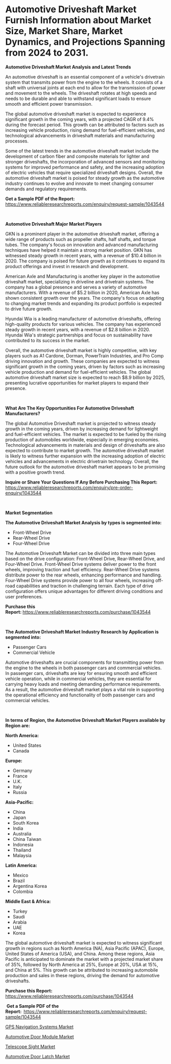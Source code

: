 <p><h1>Automotive Driveshaft Market Furnish Information about Market Size, Market Share, Market Dynamics, and Projections Spanning from 2024 to 2031.</h1></p><p><strong>Automotive Driveshaft Market Analysis and Latest Trends</strong></p>
<p><p>An automotive driveshaft is an essential component of a vehicle's drivetrain system that transmits power from the engine to the wheels. It consists of a shaft with universal joints at each end to allow for the transmission of power and movement to the wheels. The driveshaft rotates at high speeds and needs to be durable and able to withstand significant loads to ensure smooth and efficient power transmission.</p><p>The global automotive driveshaft market is expected to experience significant growth in the coming years, with a projected CAGR of 9.4% during the forecast period. This growth can be attributed to factors such as increasing vehicle production, rising demand for fuel-efficient vehicles, and technological advancements in driveshaft materials and manufacturing processes.</p><p>Some of the latest trends in the automotive driveshaft market include the development of carbon fiber and composite materials for lighter and stronger driveshafts, the incorporation of advanced sensors and monitoring systems for improved performance and safety, and the increasing adoption of electric vehicles that require specialized driveshaft designs. Overall, the automotive driveshaft market is poised for steady growth as the automotive industry continues to evolve and innovate to meet changing consumer demands and regulatory requirements.</p></p>
<p><strong>Get a Sample PDF of the Report:&nbsp;</strong> <a href="https://www.reliableresearchreports.com/enquiry/request-sample/1043544">https://www.reliableresearchreports.com/enquiry/request-sample/1043544</a></p>
<p>&nbsp;</p>
<p><strong>Automotive Driveshaft Major Market Players</strong></p>
<p><p>GKN is a prominent player in the automotive driveshaft market, offering a wide range of products such as propeller shafts, half shafts, and torque tubes. The company's focus on innovation and advanced manufacturing techniques have helped it maintain a strong market position. GKN has witnessed steady growth in recent years, with a revenue of $10.4 billion in 2020. The company is poised for future growth as it continues to expand its product offerings and invest in research and development.</p><p>American Axle and Manufacturing is another key player in the automotive driveshaft market, specializing in driveline and drivetrain systems. The company has a global presence and serves a variety of automotive manufacturers. With a revenue of $5.2 billion in 2020, American Axle has shown consistent growth over the years. The company's focus on adapting to changing market trends and expanding its product portfolio is expected to drive future growth.</p><p>Hyundai Wia is a leading manufacturer of automotive driveshafts, offering high-quality products for various vehicles. The company has experienced steady growth in recent years, with a revenue of $2.8 billion in 2020. Hyundai Wia's strategic partnerships and focus on sustainability have contributed to its success in the market.</p><p>Overall, the automotive driveshaft market is highly competitive, with key players such as A1 Cardone, Dorman, PowerTrain Industries, and Pro Comp driving innovation and growth. These companies are expected to witness significant growth in the coming years, driven by factors such as increasing vehicle production and demand for fuel-efficient vehicles. The global automotive driveshaft market size is expected to reach $8.9 billion by 2025, presenting lucrative opportunities for market players to expand their presence.</p></p>
<p>&nbsp;</p>
<p><strong>What Are The Key Opportunities For Automotive Driveshaft Manufacturers?</strong></p>
<p><p>The global Automotive Driveshaft market is projected to witness steady growth in the coming years, driven by increasing demand for lightweight and fuel-efficient vehicles. The market is expected to be fueled by the rising production of automobiles worldwide, especially in emerging economies. Technological advancements in materials and design of driveshafts are also expected to contribute to market growth. The automotive driveshaft market is likely to witness further expansion with the increasing adoption of electric vehicles and advancements in electric drivetrain technology. Overall, the future outlook for the automotive driveshaft market appears to be promising with a positive growth trend.</p></p>
<p><strong>Inquire or Share Your Questions If Any Before Purchasing This Report:</strong> <a href="https://www.reliableresearchreports.com/enquiry/pre-order-enquiry/1043544">https://www.reliableresearchreports.com/enquiry/pre-order-enquiry/1043544</a></p>
<p>&nbsp;</p>
<p><strong>Market Segmentation</strong></p>
<p><strong>The Automotive Driveshaft Market Analysis by types is segmented into:</strong></p>
<p><ul><li>Front-Wheel Drive</li><li>Rear-Wheel Drive</li><li>Four-Wheel Drive</li></ul></p>
<p><p>The Automotive Driveshaft Market can be divided into three main types based on the drive configuration: Front-Wheel Drive, Rear-Wheel Drive, and Four-Wheel Drive. Front-Wheel Drive systems deliver power to the front wheels, improving traction and fuel efficiency. Rear-Wheel Drive systems distribute power to the rear wheels, enhancing performance and handling. Four-Wheel Drive systems provide power to all four wheels, increasing off-road capabilities and traction in challenging terrain. Each type of drive configuration offers unique advantages for different driving conditions and user preferences.</p></p>
<p><strong>Purchase this Report:&nbsp;</strong><a href="https://www.reliableresearchreports.com/purchase/1043544">https://www.reliableresearchreports.com/purchase/1043544</a></p>
<p>&nbsp;</p>
<p><strong>The Automotive Driveshaft Market Industry Research by Application is segmented into:</strong></p>
<p><ul><li>Passenger Cars</li><li>Commercial Vehicle</li></ul></p>
<p><p>Automotive driveshafts are crucial components for transmitting power from the engine to the wheels in both passenger cars and commercial vehicles. In passenger cars, driveshafts are key for ensuring smooth and efficient vehicle operation, while in commercial vehicles, they are essential for carrying heavy loads and meeting demanding performance requirements. As a result, the automotive driveshaft market plays a vital role in supporting the operational efficiency and functionality of both passenger cars and commercial vehicles.</p></p>
<p>&nbsp;</p>
<p><strong>In terms of Region, the Automotive Driveshaft Market Players available by Region are:</strong></p>
<p>
    <p> <strong> North America: </strong>
        <ul>
            <li>United States</li>
            <li>Canada</li>
        </ul>
        </p> 
    <p> <strong> Europe: </strong>
        <ul>
            <li>Germany</li>
            <li>France</li>
            <li>U.K.</li>
            <li>Italy</li>
            <li>Russia</li>
        </ul>
        </p> 
    <p> <strong> Asia-Pacific: </strong>
        <ul>
            <li>China</li>
            <li>Japan</li>
            <li>South Korea</li>
            <li>India</li>
            <li>Australia</li>
            <li>China Taiwan</li>
            <li>Indonesia</li>
            <li>Thailand</li>
            <li>Malaysia</li>
        </ul>
        </p> 
    <p> <strong> Latin America: </strong>
        <ul>
            <li>Mexico</li>
            <li>Brazil</li>
            <li>Argentina Korea</li>
            <li>Colombia</li>
        </ul>
        </p> 
    <p> <strong> Middle East & Africa: </strong>
        <ul>
            <li>Turkey</li>
            <li>Saudi</li>
            <li>Arabia</li>
            <li>UAE</li>
            <li>Korea</li>
        </ul>
    </p>
    </p>
<p><p>The global automotive driveshaft market is expected to witness significant growth in regions such as North America (NA), Asia Pacific (APAC), Europe, United States of America (USA), and China. Among these regions, Asia Pacific is anticipated to dominate the market with a projected market share of 35%, followed by North America at 25%, Europe at 20%, USA at 15%, and China at 5%. This growth can be attributed to increasing automobile production and sales in these regions, driving the demand for automotive driveshafts.</p></p>
<p><strong>Purchase this Report: </strong><a href="https://www.reliableresearchreports.com/purchase/1043544">https://www.reliableresearchreports.com/purchase/1043544</a></p>
<p>&nbsp;<strong>Get a Sample PDF of the Report:&nbsp;&nbsp;</strong><a href="https://www.reliableresearchreports.com/enquiry/request-sample/1043544">https://www.reliableresearchreports.com/enquiry/request-sample/1043544</a></p>
<p><strong></strong></p>
<p><p><a href="https://issuu.com/reportprime-2/docs/gps-navigation-systems-market-size-2030.pptx">GPS Navigation Systems Market</a></p><p><a href="https://github.com/jodemen/Market-Research-Report-List-1/blob/main/automotive-door-module-market.md">Automotive Door Module Market</a></p><p><a href="https://issuu.com/reportprime-2/docs/telescope-sight-market-size-2030.pptx">Telescope Sight Market</a></p><p><a href="https://github.com/jj19131/Market-Research-Report-List-1/blob/main/automotive-door-latch-market.md">Automotive Door Latch Market</a></p></p>
